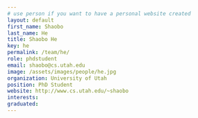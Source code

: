 ```yaml
---
# use person if you want to have a personal website created
layout: default
first_name: Shaobo
last_name: He 
title: Shaobo He 
key: he
permalink: /team/he/
role: phdstudent
email: shaobo@cs.utah.edu
image: /assets/images/people/he.jpg
organization: University of Utah
position: PhD Student
website: http://www.cs.utah.edu/~shaobo
interests:
graduated:
---
```

